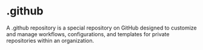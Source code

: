 # .github
A .github repository is a special repository on GitHub designed to customize and manage workflows, configurations, and templates for private repositories within an organization.
